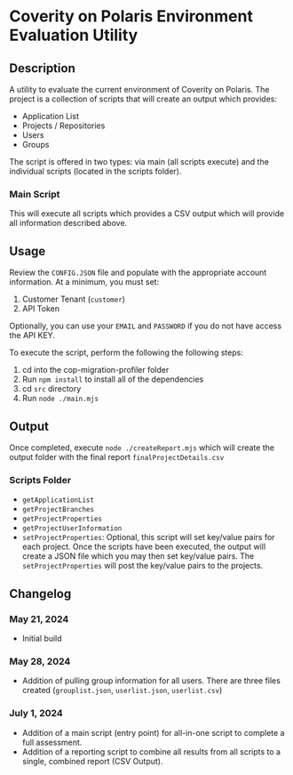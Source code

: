 # Coverity on Polaris Environment Evaluation Utility

## Description

A utility to evaluate the current environment of Coverity on Polaris. The project is a collection of scripts that will create an output which provides:

- Application List
- Projects / Repositories
- Users
- Groups

The script is offered in two types: via main (all scripts execute) and the individual scripts (located in the scripts folder).

### Main Script
This will execute all scripts which provides a CSV output which will provide all information described above.

## Usage

Review the `CONFIG.JSON` file and populate with the appropriate account information. At a minimum, you must set:

1. Customer Tenant (`customer`)
2. API Token

Optionally, you can use your `EMAIL` and `PASSWORD` if you do not have access the API KEY.

To execute the script, perform the following the following steps:

1.  cd into the cop-migration-profiler folder
2.  Run `npm install` to install all of the dependencies
3.  cd `src` directory
4.  Run `node ./main.mjs`

## Output

Once completed, execute `node ./createReport.mjs` which will create the output folder with the final report `finalProjectDetails.csv`

### Scripts Folder

- `getApplicationList`
- `getProjectBranches`
- `getProjectProperties`
- `getProjectUserInformation`
- `setProjectProperties`: Optional, this script will set key/value pairs for each project. Once the scripts have been executed, the output will create a JSON file which you may then set key/value pairs. The `setProjectProperties` will post the key/value pairs to the projects.

## Changelog

### May 21, 2024
- Initial build

### May 28, 2024
- Addition of pulling group information for all users. There are three files created (`grouplist.json`, `userlist.json`, `userlist.csv`)

### July 1, 2024
- Addition of a main script (entry point) for all-in-one script to complete a full assessment.
- Addition of a reporting script to combine all results from all scripts to a single, combined report (CSV Output).
